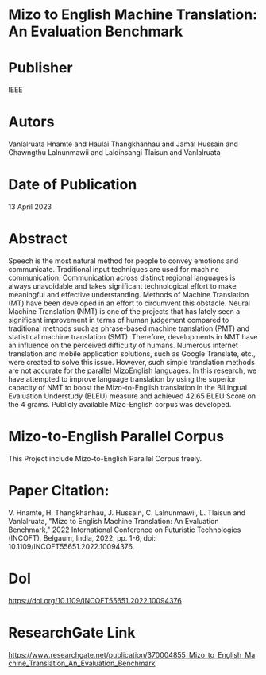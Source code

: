 # Mizo to English Machine Translation: An Evaluation Benchmark

# Publisher
IEEE

# Autors
Vanlalruata Hnamte and Haulai Thangkhanhau and Jamal Hussain and Chawngthu Lalnunmawii and Laldinsangi Tlaisun and Vanlalruata

# Date of Publication
13 April 2023

# Abstract
Speech is the most natural method for people to convey emotions and communicate. Traditional input techniques are used for machine communication. Communication across distinct regional languages is always unavoidable and takes significant technological effort to make meaningful and effective understanding. Methods of Machine Translation (MT) have been developed in an effort to circumvent this obstacle. Neural Machine Translation (NMT) is one of the projects that has lately seen a significant improvement in terms of human judgement compared to traditional methods such as phrase-based machine translation (PMT) and statistical machine translation (SMT). Therefore, developments in NMT have an influence on the perceived difficulty of humans. Numerous internet translation and mobile application solutions, such as Google Translate, etc., were created to solve this issue. However, such simple translation methods are not accurate for the parallel MizoEnglish languages. In this research, we have attempted to improve language translation by using the superior capacity of NMT to boost the Mizo-to-English translation in the BiLingual Evaluation Understudy (BLEU) measure and achieved 42.65 BLEU Score on the 4 grams. Publicly available Mizo-English corpus was developed.

# Mizo-to-English Parallel Corpus
This Project include Mizo-to-English Parallel Corpus freely.

# Paper Citation:
V. Hnamte, H. Thangkhanhau, J. Hussain, C. Lalnunmawii, L. Tlaisun and Vanlalruata, "Mizo to English Machine Translation: An Evaluation Benchmark," 2022 International Conference on Futuristic Technologies (INCOFT), Belgaum, India, 2022, pp. 1-6, doi: 10.1109/INCOFT55651.2022.10094376.

# DoI
https://doi.org/10.1109/INCOFT55651.2022.10094376

# ResearchGate Link
https://www.researchgate.net/publication/370004855_Mizo_to_English_Machine_Translation_An_Evaluation_Benchmark
